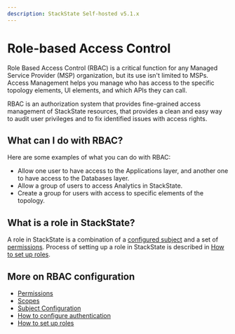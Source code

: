 ```yaml
---
description: StackState Self-hosted v5.1.x 
---
```


# Role-based Access Control

Role Based Access Control \(RBAC\) is a critical function for any Managed Service Provider \(MSP\) organization, but its use isn't limited to MSPs. Access Management helps you manage who has access to the specific topology elements, UI elements, and which APIs they can call.

RBAC is an authorization system that provides fine-grained access management of StackState resources, that provides a clean and easy way to audit user privileges and to fix identified issues with access rights.

## What can I do with RBAC?

Here are some examples of what you can do with RBAC:

* Allow one user to have access to the Applications layer, and another one to have access to the Databases layer.
* Allow a group of users to access Analytics in StackState.
* Create a group for users with access to specific elements of the topology.

## What is a role in StackState?

A role in StackState is a combination of a [configured subject](rbac_subjects.md) and a set of [permissions](rbac_permissions.md). Process of setting up a role in StackState is described in [How to set up roles](rbac_roles.md).

## More on RBAC configuration

* [Permissions](rbac_permissions.md)
* [Scopes](rbac_scopes.md)
* [Subject Configuration](rbac_subjects.md)
* [How to configure authentication](../authentication/)
* [How to set up roles](rbac_roles.md)

